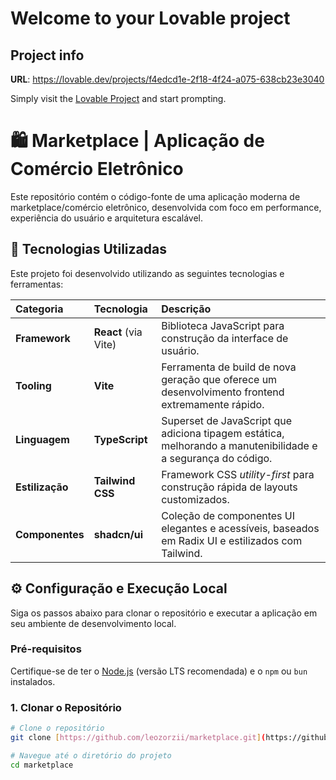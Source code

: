 # Welcome to your Lovable project

## Project info

**URL**: https://lovable.dev/projects/f4edcd1e-2f18-4f24-a075-638cb23e3040

Simply visit the [Lovable Project](https://lovable.dev/projects/f4edcd1e-2f18-4f24-a075-638cb23e3040) and start prompting.

# 🛍️ Marketplace | Aplicação de Comércio Eletrônico

Este repositório contém o código-fonte de uma aplicação moderna de marketplace/comércio eletrônico, desenvolvida com foco em performance, experiência do usuário e arquitetura escalável.

## 🚀 Tecnologias Utilizadas

Este projeto foi desenvolvido utilizando as seguintes tecnologias e ferramentas:

| Categoria | Tecnologia | Descrição |
| :--- | :--- | :--- |
| **Framework** | **React** (via Vite) | Biblioteca JavaScript para construção da interface de usuário. |
| **Tooling** | **Vite** | Ferramenta de build de nova geração que oferece um desenvolvimento frontend extremamente rápido. |
| **Linguagem** | **TypeScript** | Superset de JavaScript que adiciona tipagem estática, melhorando a manutenibilidade e a segurança do código. |
| **Estilização** | **Tailwind CSS** | Framework CSS *utility-first* para construção rápida de layouts customizados. |
| **Componentes** | **shadcn/ui** | Coleção de componentes UI elegantes e acessíveis, baseados em Radix UI e estilizados com Tailwind. |

## ⚙️ Configuração e Execução Local

Siga os passos abaixo para clonar o repositório e executar a aplicação em seu ambiente de desenvolvimento local.

### Pré-requisitos

Certifique-se de ter o [Node.js](https://nodejs.org/pt-br/) (versão LTS recomendada) e o `npm` ou `bun` instalados.

### 1. Clonar o Repositório

```bash
# Clone o repositório
git clone [https://github.com/leozorzii/marketplace.git](https://github.com/leozorzii/marketplace.git)

# Navegue até o diretório do projeto
cd marketplace
